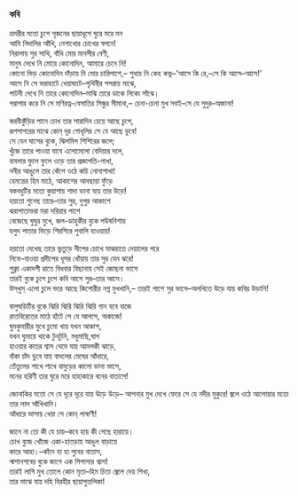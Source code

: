 ### কবি

ভ্রমরীর মতো চুপে সৃজনের ছায়াধূপে ঘুরে মরে মন  
আমি নিদালির আঁখি, নেশাখোর চোখের স্বপনে!  
নিরালায় সুর সাথি, বাঁধি মোর মানসীর বেণী,  
মানুষ দেখে নি মোরে কোনোদিন, আমারে চেনে নি!  
কোনো ভিড় কোনোদিন দাঁড়ায় নি মোর চারিপাশে,– 
শুধায় নি কেহ কভু–'আসে কি রে,–সে কি আসে–আসে!'  
আসে নি সে ভরাহাটে খেয়াঘাটে–পৃথিবীর পসরায় মাঝে,  
পাটনী দেখে নি তারে কোনোদিন–মাঝি তারে ডাকে নিকো সাঁঝে।  
পরাপার করে নি সে মণিরত্ন-বেসাতির সিন্ধুর সীমানা,– 
চেনা-চেনা মুখ সবই–সে যে সুদুর–অজানা!  

করবীকুঁড়ির পানে চোখ তার সারাদিন চেয়ে আছে চুপে,  
রূপসাগরের মাঝে কোন্‌ দূর গোধূলির সে যে আছে ডুবে!  
সে যেন ঘাসের বুকে, ঝিলমিল শিশিরের জলে;  
খুঁজে তারে পাওয়া যাবে এলোমেলো বেদিয়ার দলে,  
বাবলার ফুলে ফুলে ওড়ে তার প্রজাপতি-পাখা,  
ননীর আঙুলে তার কেঁপে ওঠে কচি নোনাশাখা!  
হেমন্তের হিম মাঠে, আকাশের আবছায়া ফুঁড়ে  
বকবধুটির মতো কুয়াশায় শাদা ডানা যায় তার উড়ে!  
হয়তো শুনেছ তারে–তার সুর, দুপুর আকাশে  
ঝরাপাতাভরা মরা দরিয়ার পাশে  
বেজেছে ঘুঘুর মুখে, জল-ডাহুকীর বুকে পউষনিশায়  
হলুদ পাতার ভিড়ে শিরশিরে পুবালি হাওয়ায়!  

হয়তো দেখেছ তারে ভুতুড়ে দীপের চোখে মাঝরাতে দেয়ালের পরে  
নিভে-যাওয়া প্রদীপের ধূসর ধোঁয়ায় তার সুর যেন ঝরে!  
শুক্লা একাদশী রাতে বিধবার বিছানায় সেই জোছনা ভাসে  
তারই বুকে চুপে চুপে কবি আসে সুর–তার আসে।  
উস্‌খুস্‌ এলো চুলে ভরে আছে কিশোরীর নগ্ন মুখখানি,– 
তারই পাশে সুর ভাসে–অলখিতে উড়ে যায় কবির উড়ানি!  

বালুঘড়িটির বুকে ঝিরি ঝিরি ঝিরি ঝিরি গান যবে বাজে  
রাতবিরেতের মাঠে হাঁটে সে যে আলসে, অকাজে!  
ঘুমকুমারীর মুখে চুমো খায় যখন আকাশ,  
যখন ঘুমায়ে থাকে টুনটুনি, মধুমাছি,ঘাস  
হাওয়ার কাতর শ্বাস থেমে যায় আমলকী ঝাড়ে,  
বাঁকা চাঁদ ডুবে যায় বাদলের মেঘের আঁধারে,  
তেঁতুলের শাখে শাখে বাদুড়ের কালো ডানা ভাসে,  
মনের হরিণী তার ঘুরে মরে হাহাকারে বনের বাতাসে!  

জোনাকির মতো সে যে দূরে দূরে যায় উড়ে উড়ে– 
আপনার মুখ দেখে ফেরে সে যে নদীর মুকুরে!
জ্বলে ওঠে আলোয়ার মতো তার লাল আঁখিখানি।  
আঁধারে ভাসায় খেয়া সে কোন্‌ পাষাণী!  

জানে না তো কী যে চায়–কবে হায় কী গেছে হারায়ে।  
চোখ বুজে খোঁজে একা-হাতড়ায় আঙুল বাড়ায়ে  
কারে আহা।–কাঁদে হা হা পুবের বাতাস,  
শ্মশানশবের বুকে জাগে এক পিপাসার শ্বাস!  
তারই লাগি মুখ তোলে কোন মৃতা–হিম চিতা জ্বেলে দেয় শিখা,  
তার মাঝে যায় দহি বিরহীর ছায়াপুত্তলিকা!  
